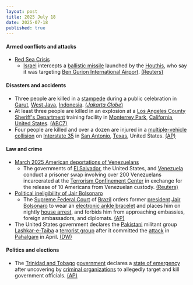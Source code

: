 ```yaml
---
layout: post
title: 2025 July 18
date: 2025-07-18
published: true
---
```



#### Armed conflicts and attacks

* [Red Sea Crisis](https://en.wikipedia.org/wiki/Red_Sea_Crisis "Red Sea Crisis")
  * [Israel](https://en.wikipedia.org/wiki/Israel "Israel") intercepts a [ballistic missile](https://en.wikipedia.org/wiki/Ballistic_missile "Ballistic missile") launched by the [Houthis](https://en.wikipedia.org/wiki/Houthi "Houthi"), who say it was targeting [Ben Gurion International Airport](https://en.wikipedia.org/wiki/Ben_Gurion_International_Airport "Ben Gurion International Airport"). [(Reuters)](https://www.reuters.com/world/middle-east/israel-says-missile-launched-by-yemens-houthis-was-intercepted-2025-07-18/)

#### Disasters and accidents

* Three people are killed in a [stampede](https://en.wikipedia.org/wiki/Stampede "Stampede") during a public celebration in [Garut](https://en.wikipedia.org/wiki/Garut "Garut"), [West Java](https://en.wikipedia.org/wiki/West_Java "West Java"), [Indonesia](https://en.wikipedia.org/wiki/Indonesia "Indonesia"). [(*Jakarta Globe*)](https://jakartaglobe.id/news/three-killed-in-stampede-at-w-java-governors-sons-wedding-celebration)
* At least three people are killed in an explosion at a [Los Angeles County Sheriff's Department](https://en.wikipedia.org/wiki/Los_Angeles_County_Sheriff%27s_Department "Los Angeles County Sheriff's Department") training facility in [Monterrey Park](https://en.wikipedia.org/wiki/Monterrey_Park "Monterrey Park"), [California](https://en.wikipedia.org/wiki/California "California"), [United States](https://en.wikipedia.org/wiki/United_States "United States"). [(ABC7)](https://abc7.com/amp/post/at-least-3-killed-apparent-explosion-lasd-facility/17180373/)
* Four people are killed and over a dozen are injured in a [multiple-vehicle collision](https://en.wikipedia.org/wiki/Multiple-vehicle_collision "Multiple-vehicle collision") on [Interstate 35](https://en.wikipedia.org/wiki/Interstate_35_in_Texas "Interstate 35 in Texas") in [San Antonio](https://en.wikipedia.org/wiki/San_Antonio%2C_Texas "San Antonio, Texas"), [Texas](https://en.wikipedia.org/wiki/Texas "Texas"), United States. [(AP)](https://apnews.com/article/bus-crash-san-antonio-stolen-vehicle-e9f3c137226007857af47c0386b5e422)

#### Law and crime

* [March 2025 American deportations of Venezuelans](https://en.wikipedia.org/wiki/March_2025_American_deportations_of_Venezuelans "March 2025 American deportations of Venezuelans")
  * The governments of [El Salvador](https://en.wikipedia.org/wiki/El_Salvador "El Salvador"), the United States, and [Venezuela](https://en.wikipedia.org/wiki/Venezuela "Venezuela") conduct a prisoner swap involving over 200 Venezuelans incarcerated at the [Terrorism Confinement Center](https://en.wikipedia.org/wiki/Terrorism_Confinement_Center "Terrorism Confinement Center") in exchange for the release of 10 Americans from Venezuelan custody. [(Reuters)](https://www.reuters.com/world/americas/el-salvador-send-detained-venezuelans-home-swap-americans-sources-say-2025-07-18/)
* [Political ineligibility of Jair Bolsonaro](https://en.wikipedia.org/wiki/Political_ineligibility_of_Jair_Bolsonaro "Political ineligibility of Jair Bolsonaro")
  * The [Supreme Federal Court](https://en.wikipedia.org/wiki/Supreme_Federal_Court "Supreme Federal Court") of [Brazil](https://en.wikipedia.org/wiki/Brazil "Brazil") orders former [president](https://en.wikipedia.org/wiki/Brazilian_President "Brazilian President") [Jair Bolsonaro](https://en.wikipedia.org/wiki/Jair_Bolsonaro "Jair Bolsonaro") to wear an [electronic ankle bracelet](https://en.wikipedia.org/wiki/Electronic_tagging "Electronic tagging") and places him on nightly [house arrest](https://en.wikipedia.org/wiki/House_arrest "House arrest"), and forbids him from approaching embassies, foreign ambassadors, and diplomats. [(AP)](https://apnews.com/article/brazil-bolsonaro-investigation-supreme-court-b1e2c1fbb7f776103895b6efca94af4f)
* The United States government declares the [Pakistani](https://en.wikipedia.org/wiki/Pakistan "Pakistan") militant group [Lashkar-e-Taiba](https://en.wikipedia.org/wiki/Lashkar-e-Taiba "Lashkar-e-Taiba") a [terrorist group](https://en.wikipedia.org/wiki/List_of_designated_terrorist_groups "List of designated terrorist groups") after it committed the [attack](https://en.wikipedia.org/wiki/2025_Pahalgam_attack "2025 Pahalgam attack") in [Pahalgam](https://en.wikipedia.org/wiki/Pahalgam "Pahalgam") in April. [(DW)](https://www.dw.com/en/us-designates-pahalgam-attackers-as-terrorist-organization/a-73318926)

#### Politics and elections

* The [Trinidad and Tobago](https://en.wikipedia.org/wiki/Trinidad_and_Tobago "Trinidad and Tobago") [government](https://en.wikipedia.org/wiki/Government_of_Trinidad_and_Tobago "Government of Trinidad and Tobago") declares a [state of emergency](https://en.wikipedia.org/wiki/State_of_emergency "State of emergency") after uncovering by [criminal organizations](https://en.wikipedia.org/wiki/Organized_crime "Organized crime") to allegedly target and kill government officials. [(AP)](https://apnews.com/article/trinidad-tobago-emergency-plot-inmates-prison-250b754a4a9ef2198c60b23e4e4ae8ba)
